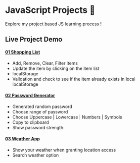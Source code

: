# JavaScript Projects 🚀
Explore my project based JS learning process !

## Live Project Demo

#### [01 Shopping List](https://shopping-list-wasif.vercel.app/)
- Add, Remove, Clear, Filter items
- Update the item by clicking on the item list
- localStorage
- Validation and check to see if the item already exists in local localStorage

#### [02 Password Generator](https://password-generator-wasif.vercel.app/)
- Generated random password
- Choose range of password
- Choose Uppercase | Lowercase | Numbers | Symbols
- Copy to clipboard
- Show password strength

#### [03 Weather App](https://weather-app-wasif.vercel.app/)
- Show your weather when granting location access
- Search weather option

